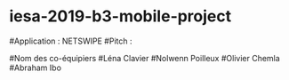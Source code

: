 # iesa-2019-b3-mobile-project

#Application : NETSWIPE
#Pitch : 

#Nom des co-équipiers
#Léna Clavier
#Nolwenn Poilleux
#Olivier Chemla
#Abraham Ibo

